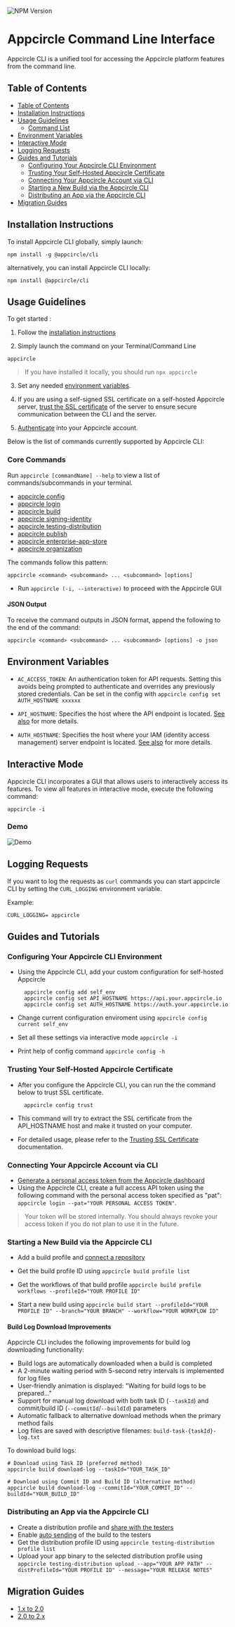 ![NPM Version](https://img.shields.io/npm/v/%40appcircle%2Fcli?label=@appcircle%2Fcli&labelColor=ff8e34&color=5a789e)

# Appcircle Command Line Interface

Appcircle CLI is a unified tool for accessing the Appcircle platform features from the command line.

## Table of Contents

- [Table of Contents](#table-of-contents)
- [Installation Instructions](#installation-instructions)
- [Usage Guidelines](#usage-guidelines)
   - [Command List](#core-commands)
- [Environment Variables](#environment-variables)
- [Interactive Mode](#interactive-mode)
- [Logging Requests](#logging-requests)
- [Guides and Tutorials](#guides-and-tutorials)
  - [Configuring Your Appcircle CLI Environment](#configuring-your-appcircle-cli-environment)
  - [Trusting Your Self-Hosted Appcircle Certificate](#trusting-your-self-hosted-appcircle-certificate)
  - [Connecting Your Appcircle Account via CLI](#connecting-your-appcircle-account-via-cli)
  - [Starting a New Build via the Appcircle CLI](#starting-a-new-build-via-the-appcircle-cli)
  - [Distributing an App via the Appcircle CLI](#distributing-an-app-via-the-appcircle-cli)
- [Migration Guides](#migration-guides)

## Installation Instructions

To install Appcircle CLI globally, simply launch:

```
npm install -g @appcircle/cli
```

alternatively, you can install Appcircle CLI locally:

```
npm install @appcircle/cli
```

## Usage Guidelines

To get started :

1. Follow the [installation instructions](#installation-instructions)

2. Simply launch the command on your Terminal/Command Line

```
appcircle
```

> If you have installed it locally, you should run `npx appcircle`

3. Set any needed [environment variables](#configuring-your-appcircle-cli-environment).

4. If you are using a self-signed SSL certificate on a self-hosted Appcircle server, [trust the SSL certificate](#trusting-your-self-hosted-appcircle-certificate) of the server to ensure secure communication between the CLI and the server.

5. [Authenticate](https://docs.appcircle.io/appcircle-api/api-authentication) into your Appcircle account.



Below is the list of commands currently supported by Appcircle CLI:

### Core Commands

Run `appcircle [commandName] --help` to view a list of  commands/subcommands in your terminal.

- [appcircle config](/docs/config/index.md)
- [appcircle login](/docs/login/index.md)
- [appcircle build](/docs/build/index.md)
- [appcircle signing-identity](/docs/signing-identity/index.md)
- [appcircle testing-distribution](/docs/testing-distribution/index.md)
- [appcircle publish](/docs/publish/index.md)
- [appcircle enterprise-app-store](/docs/enterprise-app-store/index.md)
- [appcircle organization](/docs/organization/index.md)

The commands follow this pattern:

```shell
appcircle <command> <subcommand> ... <subcommand> [options]
```

- Run `appcircle (-i, --interactive)` to proceed with the Appcircle GUI

#### JSON Output

To receive the command outputs in JSON format, append the following to the end of the command:

```shell
appcircle <command> <subcommand> ... <subcommand> [options] -o json
```

## Environment Variables
- `AC_ACCESS_TOKEN`: An authentication token for API requests. Setting this avoids being
  prompted to authenticate and overrides any previously stored credentials.
  Can be set in the config with `appcircle config set AUTH_HOSTNAME xxxxxx`

- `API_HOSTNAME`: Specifies the host where the API endpoint is located. [See also](#configuring-your-appcircle-cli-environment) for more details.

- `AUTH_HOSTNAME`: Specifies the host where your IAM (identity access management) server endpoint is located. [See also](#configuring-your-appcircle-cli-environment) for more details.

## Interactive Mode

Appcircle CLI incorporates a GUI that allows users to interactively access its features. To view all features in interactive mode, execute the following command:

```
appcircle -i
```

### Demo
![Demo](https://cdn.appcircle.io/docs/assets/appcircle_gui_demo.gif)

## Logging Requests

If you want to log the requests as `curl` commands you can start appcircle CLI by setting the `CURL_LOGGING` environment variable.

Example:

```
CURL_LOGGING= appcircle
```

## Guides and Tutorials

### Configuring Your Appcircle CLI Environment

- Using the Appcircle CLI, add your custom configuration for self-hosted Appcircle

        appcircle config add self_env
        appcircle config set API_HOSTNAME https://api.your.appcircle.io
        appcircle config set AUTH_HOSTNAME https://auth.your.appcircle.io

- Change current configuration enviroment using `appcircle config current self_env`
- Set all these settings via interactive mode `appcircle -i`
- Print help of config command `appcircle config -h`

### Trusting Your Self-Hosted Appcircle Certificate

- After you configure the Appcircle CLI, you can run the the command below to trust SSL certificate.

        appcircle config trust

- This command will try to extract the SSL certificate from the API_HOSTNAME host and make it trusted on your computer.

- For detailed usage, please refer to the [Trusting SSL Certificate](https://docs.appcircle.io/self-hosted-appcircle/configure-server/appcircle-cli#trusting-the-ssl-certificate-recommended) documentation.

### Connecting Your Appcircle Account via CLI

- [Generate a personal access token from the Appcircle dashboard](https://docs.appcircle.io/appcircle-api/api-authentication#generatingmanaging-the-personal-api-tokens)
- Using the Appcircle CLI, create a full access API token using the following command with the personal access token specified as "pat": `appcircle login --pat="YOUR PERSONAL ACCESS TOKEN"`.

> Your token will be stored internally. You should always revoke your access token if you do not plan to use it in the future.

### Starting a New Build via the Appcircle CLI

- Add a build profile and [connect a repository](https://docs.appcircle.io/build/adding-a-build-profile#connect-your-repository)

- Get the build profile ID using `appcircle build profile list`
- Get the workflows of that build profile `appcircle build profile workflows --profileId="YOUR PROFILE ID"`
- Start a new build using `appcircle build start --profileId="YOUR PROFILE ID" --branch="YOUR BRANCH" --workflow="YOUR WORKFLOW ID"`

#### Build Log Download Improvements

Appcircle CLI includes the following improvements for build log downloading functionality:

- Build logs are automatically downloaded when a build is completed
- A 2-minute waiting period with 5-second retry intervals is implemented for log files
- User-friendly animation is displayed: "Waiting for build logs to be prepared..."
- Support for manual log download with both task ID (`--taskId`) and commit/build ID (`--commitId`/`--buildId`) parameters
- Automatic fallback to alternative download methods when the primary method fails
- Log files are saved with descriptive filenames: `build-task-{taskId}-log.txt`

To download build logs:
```shell
# Download using Task ID (preferred method)
appcircle build download-log --taskId="YOUR_TASK_ID"

# Download using Commit ID and Build ID (alternative method)
appcircle build download-log --commitId="YOUR_COMMIT_ID" --buildId="YOUR_BUILD_ID"
```

### Distributing an App via the Appcircle CLI

- Create a distribution profile and [share with the testers](https://docs.appcircle.io/distribute/create-or-select-a-distribution-profile)
- Enable [auto sending](https://docs.appcircle.io/distribute/create-or-select-a-distribution-profile#auto-send-your-build-to-the-testers) of the build to the testers
- Get the distribution profile ID using `appcircle testing-distribution profile list`
- Upload your app binary to the selected distribution profile using `appcircle testing-distribution upload --app="YOUR APP PATH" --distProfileId="YOUR PROFILE ID" --message="YOUR RELEASE NOTES"`


## Migration Guides

- [1.x to 2.0](docs/migration-guides/1.x-to-2.0.md)
- [2.0 to 2.x](docs/migration-guides/2.0-to-2.x.md)
